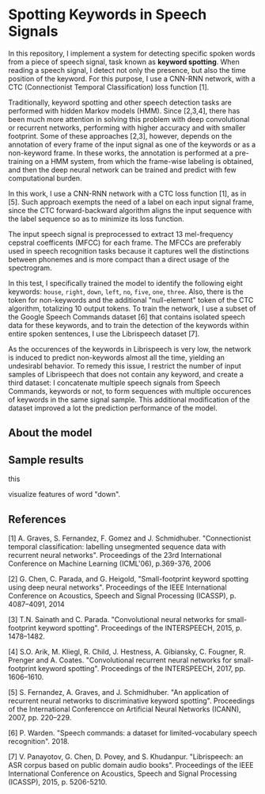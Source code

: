 # Spotting Keywords in Speech Signals 

In this repository, I implement a system for detecting specific spoken words from a piece of speech signal, task known as **keyword spotting**. When reading a speech signal, I detect not only the presence, but also the time position of the keyword. For this purpose, I use a CNN-RNN network, with a CTC (Connectionist Temporal Classification) loss function [1].

Traditionally, keyword spotting and other speech detection tasks are performed with hidden Markov models (HMM). Since [2,3,4], there has been much more attention in solving this problem with deep convolutional or recurrent networks, performing with higher accuracy and with smaller footprint. Some of these approaches [2,3], however, depends on the annotation of every frame of the input signal as one of the keywords or as a non-keyword frame. In these works, the annotation is performed at a pre-training on a HMM system, from which the frame-wise labeling is obtained, and then the deep neural network can be trained and predict with few computational burden.

In this work, I use a CNN-RNN network with a CTC loss function [1], as in [5]. Such approach exempts the need of a label on each input signal frame, since the CTC forward-backward algorithm aligns the input sequence with the label sequence so as to minimize its loss function.

The input speech signal is preprocessed to extract 13 mel-frequency cepstral coefficents (MFCC) for each frame. The MFCCs are preferably used in speech recognition tasks because it captures well the distinctions between phonemes and is more compact than a direct usage of the spectrogram.

In this test, I specifically trained the model to identify the following eight keywords: `house`, `right`, `down`, `left`, `no`, `five`, `one`, `three`. Also, there is the token for non-keywords and the additional "null-element" token of the CTC algorithm, totalizing 10 output tokens. To train the network, I use a subset of the Google Speech Commands dataset [6] that contains isolated speech data for these keywords, and to train the detection of the keywords within entire spoken sentences, I use the Librispeech dataset [7].

As the occurences of the keywords in Librispeech is very low, the network is induced to predict non-keywords almost all the time, yielding an undesirabl behavior. To remedy this issue, I restrict the number of input samples of Librispeech that does not contain any keyword, and create a third dataset: I concatenate multiple speech signals from Speech Commands, keywords or not, to form sequences with multiple occurences of keywords in the same signal sample. This additional modification of the dataset improved a lot the prediction performance of the model.

## About the model

## Sample results

this

visualize features of word "down".

## References

[1] A. Graves, S. Fernandez, F. Gomez and J. Schmidhuber. "Connectionist temporal classification: labelling
unsegmented sequence data with recurrent neural networks". Proceedings of the 23rd International Conference on 
Machine Learning (ICML'06), p.369-376, 2006

[2] G. Chen, C. Parada, and G. Heigold, "Small-footprint keyword spotting using deep neural networks". Proceedings of
the IEEE International Conference on Acoustics, Speech and Signal Processing (ICASSP), p. 4087–4091, 2014

[3] T.N. Sainath and C. Parada. "Convolutional neural networks for small-footprint keyword spotting". Proceedings
of the INTERSPEECH, 2015, p. 1478–1482.

[4] S.O. Arik, M. Kliegl, R. Child, J. Hestness, A. Gibiansky, C. Fougner, R. Prenger and A. Coates. "Convolutional
recurrent neural networks for small-footprint keyword spotting". Proceedings of the INTERSPEECH, 2017, pp. 1606–1610.

[5] S. Fernandez, A. Graves, and J. Schmidhuber. "An application of recurrent neural networks to discriminative keyword
spotting". Proceedings of the International Conferencce on Artificial Neural Networks (ICANN), 2007, pp. 220–229.


[6] P. Warden. "Speech commands: a dataset for limited-vocabulary speech recognition". 2018.

[7] V. Panayotov, G. Chen, D. Povey, and S. Khudanpur. "Librispeech: an ASR corpus based on public domain audio books".
Proceedings of the IEEE International Conference on Acoustics, Speech and Signal Processing (ICASSP), 2015, p. 5206-5210.

